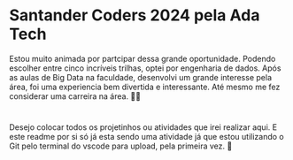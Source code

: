 # Santander Coders 2024 pela Ada Tech
Estou muito animada por partcipar dessa grande oportunidade. Podendo escolher entre cinco incríveis trilhas, optei por engenharia de dados. Após as aulas de Big Data na faculdade, desenvolvi um grande interesse pela área, foi uma experiencia bem divertida e interessante. Até mesmo me fez considerar uma carreira na área. 👩‍💻
#
Desejo colocar todos os projetinhos ou atividades que irei realizar aqui. E este readme por si só já esta sendo uma atividade já que estou utilizando o Git pelo terminal do vscode para upload, pela primeira vez. 🩷
